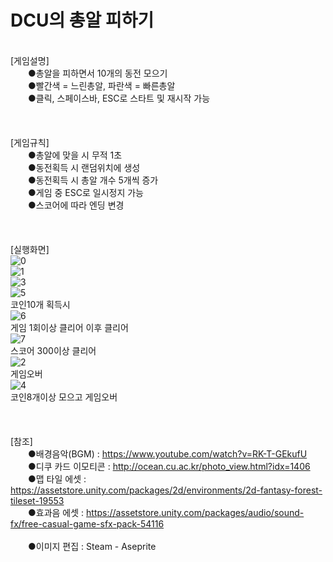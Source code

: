 # DCU의 총알 피하기
\
[게임설명]\
　　●총알을 피하면서 10개의 동전 모으기\
　　●빨간색 = 느린총알, 파란색 = 빠른총알\
　　●클릭, 스페이스바, ESC로 스타트 및 재시작 가능\
\
\
\
[게임규칙]\
　　●총알에 맞을 시 무적 1초\
　　●동전획득 시 랜덤위치에 생성\
　　●동전획득 시 총알 개수 5개씩 증가\
　　●게임 중 ESC로 일시정지 가능\
　　●스코어에 따라 엔딩 변경\
\
\
\
[실행화면]\
![0](https://user-images.githubusercontent.com/79827366/132493356-9e9ca614-289e-4c02-a5a2-09b608b52566.PNG)\
![1](https://user-images.githubusercontent.com/79827366/132493450-794c38be-cb56-43b9-899a-0abb42a7b99a.PNG)\
![3](https://user-images.githubusercontent.com/79827366/132493455-008ee000-1e77-4c95-935b-5be9c704a71a.PNG)\
![5](https://user-images.githubusercontent.com/79827366/132493475-f4fbbb12-023f-4ecd-9791-e6312f5fbde8.PNG)\
코인10개 획득시\
![6](https://user-images.githubusercontent.com/79827366/132493478-190f4ace-3e2b-48fd-b7de-f8939618dd81.PNG)\
게임 1회이상 클리어 이후 클리어\
![7](https://user-images.githubusercontent.com/79827366/132493482-b73bc7ef-9c26-465e-8f51-9f2c78bde759.PNG)\
스코어 300이상 클리어\
![2](https://user-images.githubusercontent.com/79827366/132493485-d5e807e9-4bfd-463e-b550-aea33a2e28ef.PNG)\
게임오버\
![4](https://user-images.githubusercontent.com/79827366/132493487-dd3c7bba-3f47-4087-b3c9-d1707c9f10cf.PNG)\
코인8개이상 모으고 게임오버\
\
\
\
[참조]\
　　●배경음악(BGM) : https://www.youtube.com/watch?v=RK-T-GEkufU \
　　●디쿠 카드 이모티콘 : http://ocean.cu.ac.kr/photo_view.html?idx=1406 \
　　●맵 타일 에셋 : https://assetstore.unity.com/packages/2d/environments/2d-fantasy-forest-tileset-19553 \
　　●효과음 에셋 : https://assetstore.unity.com/packages/audio/sound-fx/free-casual-game-sfx-pack-54116 \
 \
　　●이미지 편집 : Steam - Aseprite
